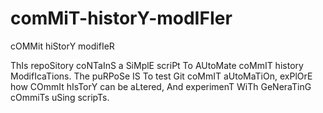 # comMiT-historY-modIFIer
cOMMit hiStorY modifIeR

ThIs repoSitory coNTaInS a SiMplE scriPt To AUtoMate coMmIT history ModifIcaTions. The puRPoSe IS To test Git coMmIT aUtoMaTiOn, exPlOrE how COmmIt hIsTorY can be aLtered, And experimenT WiTh GeNeraTinG cOmmiTs uSing scripTs.
